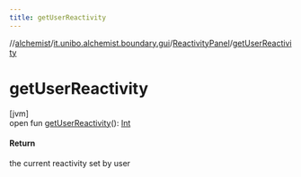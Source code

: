 ```yaml
---
title: getUserReactivity
---
```

//[alchemist](../../../index.html)/[it.unibo.alchemist.boundary.gui](../index.html)/[ReactivityPanel](index.html)/[getUserReactivity](get-user-reactivity.html)



# getUserReactivity



[jvm]\
open fun [getUserReactivity](get-user-reactivity.html)(): [Int](https://kotlinlang.org/api/latest/jvm/stdlib/kotlin/-int/index.html)



#### Return



the current reactivity set by user




